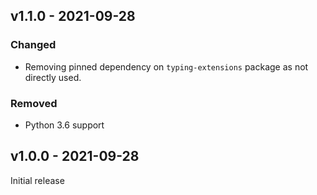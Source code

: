 ## v1.1.0 - 2021-09-28

### Changed

- Removing pinned dependency on `typing-extensions` package as not directly used.

### Removed

- Python 3.6 support
## v1.0.0 - 2021-09-28

Initial release
